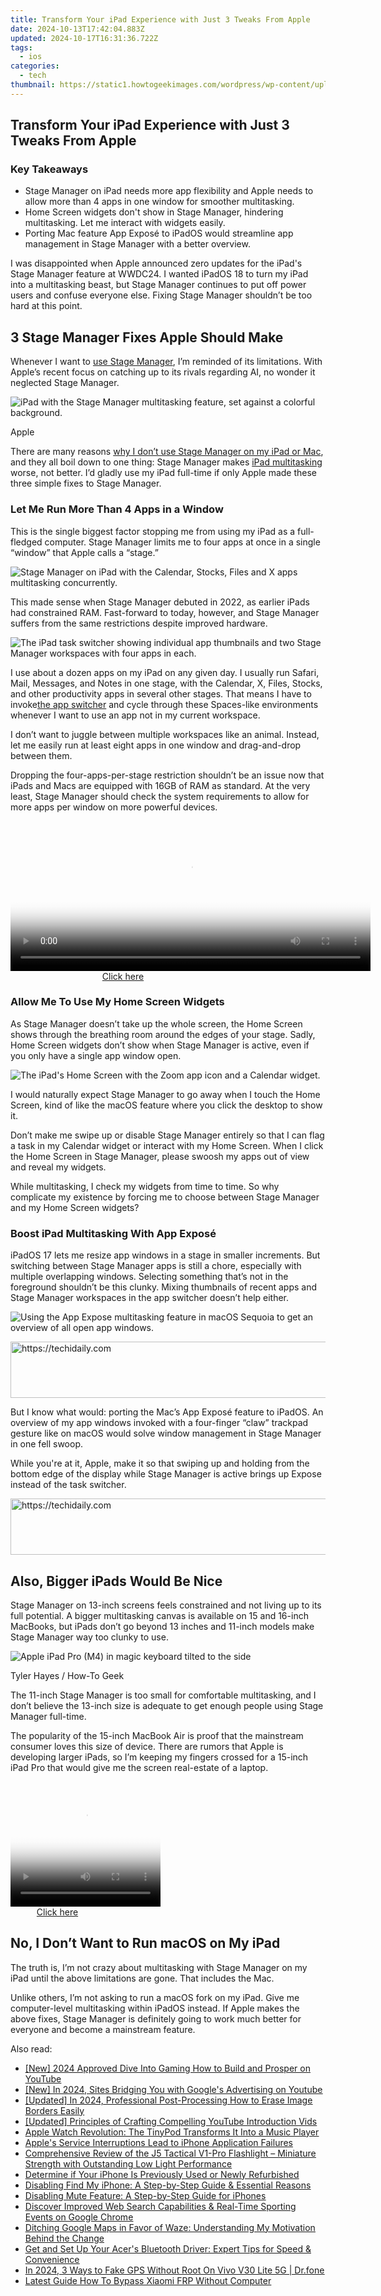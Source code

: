 ```yaml
---
title: Transform Your iPad Experience with Just 3 Tweaks From Apple
date: 2024-10-13T17:42:04.883Z
updated: 2024-10-17T16:31:36.722Z
tags:
  - ios
categories:
  - tech
thumbnail: https://static1.howtogeekimages.com/wordpress/wp-content/uploads/2024/07/apple-ipad-stage-manager-multitasking-featured.jpg
---
```


## Transform Your iPad Experience with Just 3 Tweaks From Apple

### Key Takeaways

* Stage Manager on iPad needs more app flexibility and Apple needs to allow more than 4 apps in one window for smoother multitasking.
* Home Screen widgets don't show in Stage Manager, hindering multitasking. Let me interact with widgets easily.
* Porting Mac feature App Exposé to iPadOS would streamline app management in Stage Manager with a better overview.

 I was disappointed when Apple announced zero updates for the iPad's Stage Manager feature at WWDC24\. I wanted iPadOS 18 to turn my iPad into a multitasking beast, but Stage Manager continues to put off power users and confuse everyone else. Fixing Stage Manager shouldn’t be too hard at this point.

##  3 Stage Manager Fixes Apple Should Make

 Whenever I want to [use Stage Manager](https://extra-skills.techidaily.com/new-instilling-illusions-blur-wonders-in-adobes-visual-staging-tools/), I’m reminded of its limitations. With Apple’s recent focus on catching up to its rivals regarding AI, no wonder it neglected Stage Manager.

![iPad with the Stage Manager multitasking feature, set against a colorful background.](https://static1.howtogeekimages.com/wordpress/wp-content/uploads/2024/07/apple-ipados-17-stage-manager-ipad-multitasking.jpg) 

Apple

 There are many reasons [why I don’t use Stage Manager on my iPad or Mac](https://screen-activity-recording.techidaily.com/updated-2024-approved-top-12-best-tycoon-games-guaranteed-to-hook-you/), and they all boil down to one thing: Stage Manager makes [iPad multitasking](https://buynow-info.techidaily.com/style-meets-function-on-your-wrist-an-insightful-review-of-the-amazfit-gts-smartwatch/) worse, not better. I’d gladly use my iPad full-time if only Apple made these three simple fixes to Stage Manager.

###  Let Me Run More Than 4 Apps in a Window

 This is the single biggest factor stopping me from using my iPad as a full-fledged computer. Stage Manager limits me to four apps at once in a single “window” that Apple calls a “stage.”

![Stage Manager on iPad with the Calendar, Stocks, Files and X apps multitasking concurrently.](https://static1.howtogeekimages.com/wordpress/wp-content/uploads/2024/07/apple-ipados-18-stage-manager-multitasking-calendar-stocks-files-x-apps.jpg) 

 This made sense when Stage Manager debuted in 2022, as earlier iPads had constrained RAM. Fast-forward to today, however, and Stage Manager suffers from the same restrictions despite improved hardware.

![The iPad task switcher showing individual app thumbnails and two Stage Manager workspaces with four apps in each.](https://static1.howtogeekimages.com/wordpress/wp-content/uploads/2024/07/apple-ipados-18-stage-manager-workspaces-task-switcher.jpg) 

 I use about a dozen apps on my iPad on any given day. I usually run Safari, Mail, Messages, and Notes in one stage, with the Calendar, X, Files, Stocks, and other productivity apps in several other stages. That means I have to invoke[the app switcher](https://video-screen-grab.techidaily.com/updated-in-2024-ultimate-guide-to-filming-live-scenes/) and cycle through these Spaces-like environments whenever I want to use an app not in my current workspace.

 I don’t want to juggle between multiple workspaces like an animal. Instead, let me easily run at least eight apps in one window and drag-and-drop between them.

 Dropping the four-apps-per-stage restriction shouldn’t be an issue now that iPads and Macs are equipped with 16GB of RAM as standard. At the very least, Stage Manager should check the system requirements to allow for more apps per window on more powerful devices.

<!-- affiliate ads begin -->
<span id="1983472">
					<video width="576" height="240" style="cursor:pointer"
           poster="//a.impactradius-go.com/display-clicktoplayimage/1983472.png"
           onclick="if(!this.playClicked){this.play();this.setAttribute('controls',true);this.playClicked=true;}">
	   <source src="//a.impactradius-go.com/display-ad/22993-1983472">
	   <img src="//a.impactradius-go.com/display-clicktoplayimage/1983472.png" style="border: none; height: 100%; width: 100%; object-fit: contain">
	</video>
	<div style="width:360px;text-align:center"><a href="javascript:window.open(decodeURIComponent('https%3A%2F%2Fhomestyler.sjv.io%2Fc%2F5597632%2F1983472%2F22993'), '_blank');void(0);">Click here</a></div>
</span>
<img height="0" width="0" src="https://imp.pxf.io/i/5597632/1983472/22993" style="position:absolute;visibility:hidden;" border="0" />
<!-- affiliate ads end -->

###  Allow Me To Use My Home Screen Widgets

 As Stage Manager doesn’t take up the whole screen, the Home Screen shows through the breathing room around the edges of your stage. Sadly, Home Screen widgets don’t show when Stage Manager is active, even if you only have a single app window open.

![The iPad's Home Screen with the Zoom app icon and a Calendar widget.](https://static1.howtogeekimages.com/wordpress/wp-content/uploads/2024/07/apple-ipados-18-home-screen-calendar-widget.jpg) 

 I would naturally expect Stage Manager to go away when I touch the Home Screen, kind of like the macOS feature where you click the desktop to show it.

 Don’t make me swipe up or disable Stage Manager entirely so that I can flag a task in my Calendar widget or interact with my Home Screen. When I click the Home Screen in Stage Manager, please swoosh my apps out of view and reveal my widgets.

 While multitasking, I check my widgets from time to time. So why complicate my existence by forcing me to choose between Stage Manager and my Home Screen widgets?

###  Boost iPad Multitasking With App Exposé

 iPadOS 17 lets me resize app windows in a stage in smaller increments. But switching between Stage Manager apps is still a chore, especially with multiple overlapping windows. Selecting something that’s not in the foreground shouldn’t be this clunky. Mixing thumbnails of recent apps and Stage Manager workspaces in the app switcher doesn’t help either.

![Using the App Expose multitasking feature in macOS Sequoia to get an overview of all open app windows.](https://static1.howtogeekimages.com/wordpress/wp-content/uploads/2024/07/apple-macos-sequoia-app-expose-multitasking-window-overview.jpg) 

<!-- affiliate ads begin -->
<a href="https://arkmc.pxf.io/c/5597632/352555/5172" target="_top" id="352555">
  <img src="//a.impactradius-go.com/display-ad/5172-352555" border="0" alt="https://techidaily.com" width="720" height="90"/>
</a>
<img height="0" width="0" src="https://arkmc.pxf.io/i/5597632/352555/5172" style="position:absolute;visibility:hidden;" border="0" />
<!-- affiliate ads end -->

 But I know what would: porting the Mac’s App Exposé feature to iPadOS. An overview of my app windows invoked with a four-finger “claw” trackpad gesture like on macOS would solve window management in Stage Manager in one fell swoop.

 While you're at it, Apple, make it so that swiping up and holding from the bottom edge of the display while Stage Manager is active brings up Expose instead of the task switcher.

<!-- affiliate ads begin -->
<a href="https://laganoo.pxf.io/c/5597632/1657386/16446" target="_top" id="1657386">
  <img src="//a.impactradius-go.com/display-ad/16446-1657386" border="0" alt="https://techidaily.com" width="728" height="90"/>
</a>
<img height="0" width="0" src="https://laganoo.pxf.io/i/5597632/1657386/16446" style="position:absolute;visibility:hidden;" border="0" />
<!-- affiliate ads end -->

##  Also, Bigger iPads Would Be Nice

 Stage Manager on 13-inch screens feels constrained and not living up to its full potential. A bigger multitasking canvas is available on 15 and 16-inch MacBooks, but iPads don’t go beyond 13 inches and 11-inch models make Stage Manager way too clunky to use.

![Apple iPad Pro (M4) in magic keyboard tilted to the side](https://static1.howtogeekimages.com/wordpress/wp-content/uploads/2024/06/53734705475_8316a92c38_o.jpg) 

Tyler Hayes / How-To Geek

 The 11-inch Stage Manager is too small for comfortable multitasking, and I don’t believe the 13-inch size is adequate to get enough people using Stage Manager full-time.

 The popularity of the 15-inch MacBook Air is proof that the mainstream consumer loves this size of device. There are rumors that Apple is developing larger iPads, so I’m keeping my fingers crossed for a 15-inch iPad Pro that would give me the screen real-estate of a laptop.

<!-- affiliate ads begin -->
<span id="1328679">
					<video width="240" height="200" style="cursor:pointer"
           poster="//a.impactradius-go.com/display-clicktoplayimage/1328679.png"
           onclick="if(!this.playClicked){this.play();this.setAttribute('controls',true);this.playClicked=true;}">
	   <source src="//a.impactradius-go.com/display-ad/15852-1328679">
	   <img src="//a.impactradius-go.com/display-clicktoplayimage/1328679.png" style="border: none; height: 100%; width: 100%; object-fit: contain">
	</video>
	<div style="width:150px;text-align:center"><a href="javascript:window.open(decodeURIComponent('https%3A%2F%2Fthefitville.pxf.io%2Fc%2F5597632%2F1328679%2F15852'), '_blank');void(0);">Click here</a></div>
</span>
<img height="0" width="0" src="https://imp.pxf.io/i/5597632/1328679/15852" style="position:absolute;visibility:hidden;" border="0" />
<!-- affiliate ads end -->

##  No, I Don’t Want to Run macOS on My iPad

 The truth is, I’m not crazy about multitasking with Stage Manager on my iPad until the above limitations are gone. That includes the Mac.

 Unlike others, I’m not asking to run a macOS fork on my iPad. Give me computer-level multitasking within iPadOS instead. If Apple makes the above fixes, Stage Manager is definitely going to work much better for everyone and become a mainstream feature.

<ins class="adsbygoogle"
     style="display:block"
     data-ad-format="autorelaxed"
     data-ad-client="ca-pub-7571918770474297"
     data-ad-slot="1223367746"></ins>

<ins class="adsbygoogle"
     style="display:block"
     data-ad-client="ca-pub-7571918770474297"
     data-ad-slot="8358498916"
     data-ad-format="auto"
     data-full-width-responsive="true"></ins>

<span class="atpl-alsoreadstyle">Also read:</span>
<div><ul>
<li><a href="https://youtube-webster.techidaily.com/024-approved-dive-into-gaming-how-to-build-and-prosper-on-youtube/"><u>[New] 2024 Approved Dive Into Gaming How to Build and Prosper on YouTube</u></a></li>
<li><a href="https://youtube-webster.techidaily.com/n-2024-sites-bridging-you-with-googles-advertising-on-youtube/"><u>[New] In 2024, Sites Bridging You with Google's Advertising on Youtube</u></a></li>
<li><a href="https://fox-glue.techidaily.com/updated-in-2024-professional-post-processing-how-to-erase-image-borders-easily/"><u>[Updated] In 2024, Professional Post-Processing How to Erase Image Borders Easily</u></a></li>
<li><a href="https://facebook-record-videos.techidaily.com/updated-principles-of-crafting-compelling-youtube-introduction-vids/"><u>[Updated] Principles of Crafting Compelling YouTube Introduction Vids</u></a></li>
<li><a href="https://os-tips.techidaily.com/apple-watch-revolution-the-tinypod-transforms-it-into-a-music-player/"><u>Apple Watch Revolution: The TinyPod Transforms It Into a Music Player</u></a></li>
<li><a href="https://os-tips.techidaily.com/apples-service-interruptions-lead-to-iphone-application-failures/"><u>Apple's Service Interruptions Lead to iPhone Application Failures</u></a></li>
<li><a href="https://buynow-info.techidaily.com/comprehensive-review-of-the-j5-tactical-v1-pro-flashlight-miniature-strength-with-outstanding-low-light-performance/"><u>Comprehensive Review of the J5 Tactical V1-Pro Flashlight – Miniature Strength with Outstanding Low Light Performance</u></a></li>
<li><a href="https://os-tips.techidaily.com/determine-if-your-iphone-is-previously-used-or-newly-refurbished/"><u>Determine if Your iPhone Is Previously Used or Newly Refurbished</u></a></li>
<li><a href="https://os-tips.techidaily.com/disabling-find-my-iphone-a-step-by-step-guide-and-essential-reasons/"><u>Disabling Find My iPhone: A Step-by-Step Guide & Essential Reasons</u></a></li>
<li><a href="https://os-tips.techidaily.com/disabling-mute-feature-a-step-by-step-guide-for-iphones/"><u>Disabling Mute Feature: A Step-by-Step Guide for iPhones</u></a></li>
<li><a href="https://os-tips.techidaily.com/discover-improved-web-search-capabilities-and-real-time-sporting-events-on-google-chrome/"><u>Discover Improved Web Search Capabilities & Real-Time Sporting Events on Google Chrome</u></a></li>
<li><a href="https://os-tips.techidaily.com/ditching-google-maps-in-favor-of-waze-understanding-my-motivation-behind-the-change/"><u>Ditching Google Maps in Favor of Waze: Understanding My Motivation Behind the Change</u></a></li>
<li><a href="https://win-dash.techidaily.com/get-and-set-up-your-acers-bluetooth-driver-expert-tips-for-speed-and-convenience/"><u>Get and Set Up Your Acer's Bluetooth Driver: Expert Tips for Speed & Convenience</u></a></li>
<li><a href="https://change-location.techidaily.com/in-2024-3-ways-to-fake-gps-without-root-on-vivo-v30-lite-5g-drfone-by-drfone-virtual-android/"><u>In 2024, 3 Ways to Fake GPS Without Root On Vivo V30 Lite 5G | Dr.fone</u></a></li>
<li><a href="https://bypass-frp.techidaily.com/latest-guide-how-to-bypass-xiaomi-frp-without-computer-by-drfone-android/"><u>Latest Guide How To Bypass Xiaomi FRP Without Computer</u></a></li>
</ul></div>

